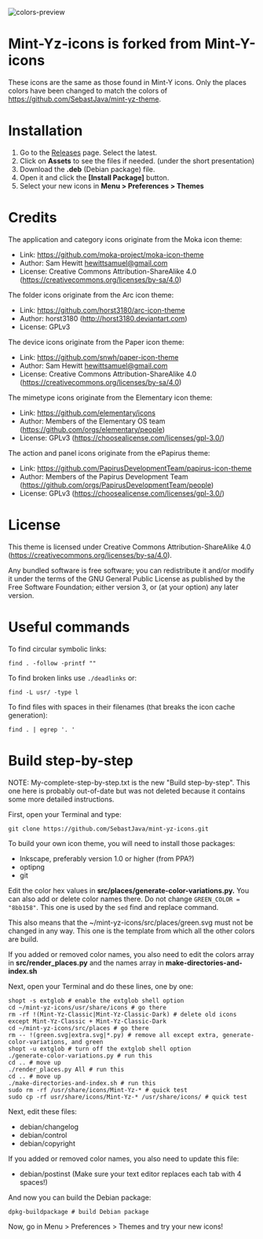 ![colors-preview](https://github.com/SebastJava/mint-yz-icons/blob/sebastcolors/colors-preview.png)

Mint-Yz-icons is forked from Mint-Y-icons
=========================================

These icons are the same as those found in Mint-Y icons. Only the places colors have been changed to match the colors of https://github.com/SebastJava/mint-yz-theme.

Installation
============

1. Go to the [Releases](https://github.com/SebastJava/mint-yz-icons/releases) page. Select the latest.
1. Click on **Assets** to see the files if needed. (under the short presentation)
1. Download the **.deb** (Debian package) file.
1. Open it and click the **[Install Package]** button.
1. Select your new icons in **Menu > Preferences > Themes**

Credits
=======

The application and category icons originate from the Moka icon theme:

* Link: https://github.com/moka-project/moka-icon-theme
* Author: Sam Hewitt <hewittsamuel@gmail.com>
* License: Creative Commons Attribution-ShareAlike 4.0 (https://creativecommons.org/licenses/by-sa/4.0)

The folder icons originate from the Arc icon theme:

* Link: https://github.com/horst3180/arc-icon-theme
* Author: horst3180 (http://horst3180.deviantart.com)
* License: GPLv3

The device icons originate from the Paper icon theme:

* Link: https://github.com/snwh/paper-icon-theme
* Author: Sam Hewitt <hewittsamuel@gmail.com>
* License: Creative Commons Attribution-ShareAlike 4.0 (https://creativecommons.org/licenses/by-sa/4.0)

The mimetype icons originate from the Elementary icon theme:

* Link: https://github.com/elementary/icons
* Author: Members of the Elementary OS team (https://github.com/orgs/elementary/people)
* License: GPLv3 (https://choosealicense.com/licenses/gpl-3.0/)

The action and panel icons originate from the ePapirus theme:

* Link: https://github.com/PapirusDevelopmentTeam/papirus-icon-theme
* Author: Members of the Papirus Development Team (https://github.com/orgs/PapirusDevelopmentTeam/people)
* License: GPLv3 (https://choosealicense.com/licenses/gpl-3.0/)

License
=======

This theme is licensed under Creative Commons Attribution-ShareAlike 4.0 (https://creativecommons.org/licenses/by-sa/4.0).

Any bundled software is free software; you can redistribute it and/or modify it under the terms of the GNU General Public License as published by the Free Software Foundation; either version 3, or (at your option) any later version.

Useful commands
===============

To find circular symbolic links:

	find . -follow -printf ""

To find broken links use `./deadlinks` or:

	find -L usr/ -type l

To find files with spaces in their filenames (that breaks the icon cache generation):

	find . | egrep '. '

Build step-by-step
==================

NOTE: My-complete-step-by-step.txt is the new "Build step-by-step". This one here is probably out-of-date but was not deleted because it contains some more detailed instructions.
 
First, open your Terminal and type:

	git clone https://github.com/SebastJava/mint-yz-icons.git

To build your own icon theme, you will need to install those packages:
 
  * Inkscape, preferably version 1.0 or higher (from PPA?)
  * optipng
  * git

Edit the color hex values in **src/places/generate-color-variations.py.** You can also add or delete color names there. Do not change `GREEN_COLOR = "8bb158"`. This one is used by the `sed` find and replace command.

This also means that the ~/mint-yz-icons/src/places/green.svg must not be changed in any way. This one is the template from which all the other colors are build.

If you added or removed color names, you also need to edit the colors array in **src/render_places.py** and the names array in **make-directories-and-index.sh**

Next, open your Terminal and do these lines, one by one:

	shopt -s extglob # enable the extglob shell option
	cd ~/mint-yz-icons/usr/share/icons # go there
	rm -rf !(Mint-Yz-Classic|Mint-Yz-Classic-Dark) # delete old icons except Mint-Yz-Classic + Mint-Yz-Classic-Dark
	cd ~/mint-yz-icons/src/places # go there
	rm -- !(green.svg|extra.svg|*.py) # remove all except extra, generate-color-variations, and green
	shopt -u extglob # turn off the extglob shell option
	./generate-color-variations.py # run this
	cd .. # move up
	./render_places.py All # run this
	cd .. # move up
	./make-directories-and-index.sh # run this
	sudo rm -rf /usr/share/icons/Mint-Yz-* # quick test
	sudo cp -rf usr/share/icons/Mint-Yz-* /usr/share/icons/ # quick test

Next, edit these files:

  * debian/changelog
  * debian/control
  * debian/copyright

If you added or removed color names, you also need to update this file:

  * debian/postinst (Make sure your text editor replaces each tab with 4 spaces!)

And now you can build the Debian package:

	dpkg-buildpackage # build Debian package

Now, go in Menu > Preferences > Themes and try your new icons!
